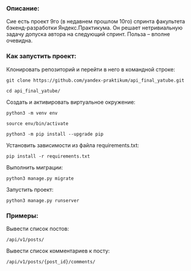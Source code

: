 ### Описание:

Сие есть проект 9го (в недавнем прошлом 10го) спринта факультета 
бэкенд-разработки Яндекс.Практикума. Он решает нетривиальную задачу допуска 
автора на следующий спринт. Польза – вполне очевидна.

### Как запустить проект:

Клонировать репозиторий и перейти в него в командной строке:

```
git clone https://github.com/yandex-praktikum/api_final_yatube.git
```

```
cd api_final_yatube/
```

Cоздать и активировать виртуальное окружение:

```
python3 -m venv env
```

```
source env/bin/activate
```

```
python3 -m pip install --upgrade pip
```

Установить зависимости из файла requirements.txt:

```
pip install -r requirements.txt
```

Выполнить миграции:

```
python3 manage.py migrate
```

Запустить проект:

```
python3 manage.py runserver
```
### Примеры:

Вывести список постов:

```
/api/v1/posts/
```

Вывести список комментариев к посту:

```
/api/v1/posts/{post_id}/comments/
```